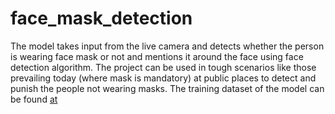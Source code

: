 # face_mask_detection
The model takes input from the live camera and detects whether the person is wearing face mask or not and mentions it around the face using face detection algorithm.
The project can be used in tough scenarios like those prevailing today (where mask is mandatory) at public places to detect and punish the people not wearing masks.
The training dataset of the model can be found [at](https://data-flair.s3.ap-south-1.amazonaws.com/Data-Science-Data/face-mask-dataset.zip)

